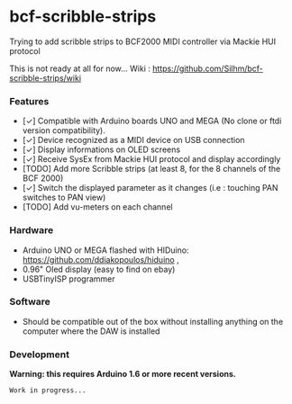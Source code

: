 # bcf-scribble-strips
Trying to add scribble strips to BCF2000 MIDI controller via Mackie HUI protocol

This is not ready at all for now...
Wiki : https://github.com/Silhm/bcf-scribble-strips/wiki

### Features

* [✓] Compatible with Arduino boards UNO and MEGA (No clone or ftdi version compatibility).
* [✓] Device recognized as a MIDI device on USB connection
* [✓] Display informations on OLED screens
* [✓] Receive SysEx from Mackie HUI protocol and display accordingly
* [TODO] Add more Scribble strips (at least 8, for the 8 channels of the BCF 2000)
* [✓] Switch the displayed parameter as it changes (i.e : touching PAN switches to PAN view)
* [TODO] Add vu-meters on each channel


### Hardware

* Arduino UNO or MEGA flashed with HIDuino: https://github.com/ddiakopoulos/hiduino ,
* 0.96" Oled display (easy to find on ebay)
* USBTinyISP programmer


### Software

* Should be compatible out of the box without installing anything on the computer where the DAW is installed


### Development

**__Warning: this requires Arduino 1.6 or more recent versions.__**


    Work in progress... 
